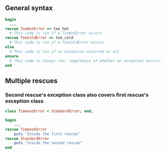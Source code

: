 ## General syntax
```ruby
begin
  ...
rescue TooHotError => too_hot
  # This code is run if a TooHotError occurs 
rescue TooColdError => too_cold
  # This code is run if a TooColdError occurs 
else
  # This code is run if no exception occurred at all
ensure
  # This code is always run, regardless of whether an exception occurred
end
```

## Multiple rescues
### Second rescue's exception class also covers first rescue's exception class
```ruby
class TimeoutError < StandardError; end;

begin
	...
rescue TimeoutError
	puts "Inside the first rescue"
rescue StandardError
	puts "Inside the second rescue"
end
```